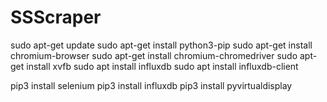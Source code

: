 # SSScraper
sudo apt-get update
sudo apt-get install python3-pip
sudo apt-get install chromium-browser
sudo apt-get install chromium-chromedriver
sudo apt-get install xvfb
sudo apt install influxdb
sudo apt install influxdb-client

pip3 install selenium
pip3 install influxdb
pip3 install pyvirtualdisplay
